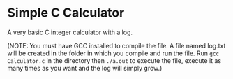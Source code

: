 # Simple C Calculator
A very basic C integer calculator with a log.

(NOTE: You must have GCC installed to compile the file. A file named log.txt will be created in the folder in which you compile and run the file. Run `gcc Calculator.c` in the directory then `./a.out` to execute the file, execute it as many times as you want and the log will simply grow.)
